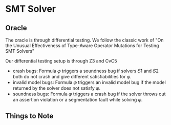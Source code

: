 # SMT Solver

## Oracle

The oracle is through differential testing. We follow the classic work of "On the Unusual Effectiveness of Type-Aware Operator
Mutations for Testing SMT Solvers"

Our differential testing setup is through Z3 and CvC5
- crash bugs: Formula 𝜑 triggers a soundness bug if solvers 𝑆1 and 𝑆2 both do not crash
and give different satisfiabilities for 𝜑.
- invalid model bugs: Formula 𝜑 triggers an invalid model bug if the model returned by the
solver does not satisfy 𝜑.
- soundness bugs: Formula 𝜑 triggers a crash bug if the solver throws out an assertion violation or a
segmentation fault while solving 𝜑.

## Things to Note
